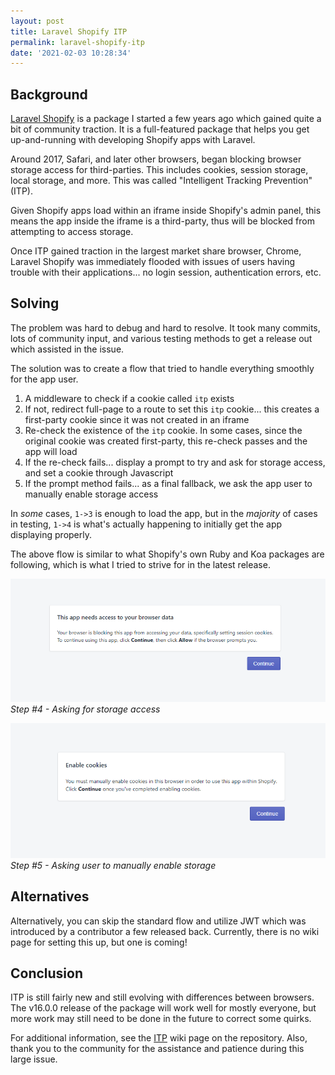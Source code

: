 ```yaml
---
layout: post
title: Laravel Shopify ITP
permalink: laravel-shopify-itp
date: '2021-02-03 10:28:34'
---
```


## Background

[Laravel Shopify](https://github.com/gnikyt/laravel-shopify) is a package I started a few years ago which gained quite a bit of community traction. It is a full-featured package that helps you get up-and-running with developing Shopify apps with Laravel.

Around 2017, Safari, and later other browsers, began blocking browser storage access for third-parties. This includes cookies, session storage, local storage, and more. This was called "Intelligent Tracking Prevention" (ITP).

Given Shopify apps load within an iframe inside Shopify's admin panel, this means the app inside the iframe is a third-party, thus will be blocked from attempting to access storage.

Once ITP gained traction in the largest market share browser, Chrome, Laravel Shopify was immediately flooded with issues of users having trouble with their applications... no login session, authentication errors, etc.

## Solving

The problem was hard to debug and hard to resolve. It took many commits, lots of community input, and various testing methods to get a release out which assisted in the issue.

The solution was to create a flow that tried to handle everything smoothly for the app user.

1. A middleware to check if a cookie called `itp` exists
2. If not, redirect full-page to a route to set this `itp` cookie... this creates a first-party cookie since it was not created in an iframe
3. Re-check the existence of the `itp` cookie. In some cases, since the original cookie was created first-party, this re-check passes and the app will load
4. If the re-check fails... display a prompt to try and ask for storage access, and set a cookie through Javascript
5. If the prompt method fails... as a final fallback, we ask the app user to manually enable storage access

In *some* cases, `1->3` is enough to load the app, but in the *majority* of cases in testing, `1->4` is what's actually happening to initially get the app displaying properly.

The above flow is similar to what Shopify's own Ruby and Koa packages are following, which is what I tried to strive for in the latest release.

[![Step 4](/assets/images/2021/01/ls-ask.png)](/assets/images/2021/01/ls-ask.png)
*Step #4 - Asking for storage access*

[![Step 5](/assets/images/2021/01/ls-manual.png)](/assets/images/2021/01/ls-ask.png)
*Step #5 - Asking user to manually enable storage*

## Alternatives

Alternatively, you can skip the standard flow and utilize JWT which was introduced by a contributor a few released back. Currently, there is no wiki page for setting this up, but one is coming!

## Conclusion

ITP is still fairly new and still evolving with differences between browsers. The v16.0.0 release of the package will work well for mostly everyone, but more work may still need to be done in the future to correct some quirks.

For additional information, see the [ITP](https://github.com/gnikyt/laravel-shopify/wiki/ITP) wiki page on the repository. Also, thank you to the community for the assistance and patience during this large issue.

